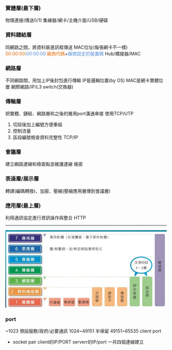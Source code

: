 ### 實體層(最下層)
物理連接(傳送0/1)
集線器/網卡/主機介面/USB/硬碟
### 資料鏈結層
同網路之間，將資料裝進訊框傳送
MAC位址(每張網卡不一樣)
<font color="#e36c09">00:00:00</font>:<font color="#548dd4">00:00:00</font>
<font color="#e36c09">廠商代碼</font>+<font color="#548dd4">廠商設定的裝置碼</font>
Hub/橋接器/MAC
### 網路層
不同網路間，用加上IP後封包進行傳輸
IP是邏輯位置(by OS)
MAC是網卡實體位置
網際網路/IP/L3 switch(交換器)
### 傳輸層
把實體、鏈結、網路層和之後的層用port溝通串接
使用TCP/UTP
1. 切段後加上編號方便重組
2. 控制流量
3. 區段編號檢查資料完整性
TCP/IP
### 會議層
建立網路連線和檢查點並維護連線
帳密
### 表達層/展示層
轉譯(編碼轉換)、加密、壓縮(壓縮應用層傳到會議層)
### 應用層(最上層)
利用通訊協定進行資訊操作與整合
HTTP

---


![image.png](https://raw.githubusercontent.com/Ash0645/image_remote/main/202311021431999.png)

### port
~1023 預設服務/政府/必要通訊
1024~49151 半保留
49151~65535 client port

- socket pair
	client的IP/PORT
	serverr的IP/port
	一共四個連線建立
